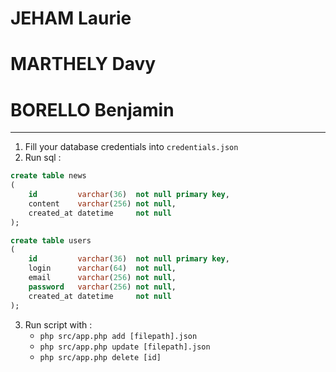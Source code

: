 # JEHAM Laurie
# MARTHELY Davy
# BORELLO Benjamin

---

1. Fill your database credentials into `credentials.json`
2. Run sql :
```sql
create table news
(
    id         varchar(36)  not null primary key,
    content    varchar(256) not null,
    created_at datetime     not null
);

create table users
(
    id         varchar(36)  not null primary key,
    login      varchar(64)  not null,
    email      varchar(256) not null,
    password   varchar(256) not null,
    created_at datetime     not null
);
```
3. Run script with :
   - `php src/app.php add [filepath].json` 
   - `php src/app.php update [filepath].json` 
   - `php src/app.php delete [id]`

